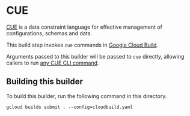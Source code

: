 # CUE

[CUE](https://cuelang.org/) is a data constraint language for effective management of configurations, schemas and data.

This build step invokes `cue` commands in [Google Cloud Build](cloud.google.com/cloud-build/).

Arguments passed to this builder will be passed to `cue` directly, allowing
callers to run [any CUE CLI command](https://cuetorials.com/overview/cli-commands/).

## Building this builder

To build this builder, run the following command in this directory.

    gcloud builds submit . --config=cloudbuild.yaml
